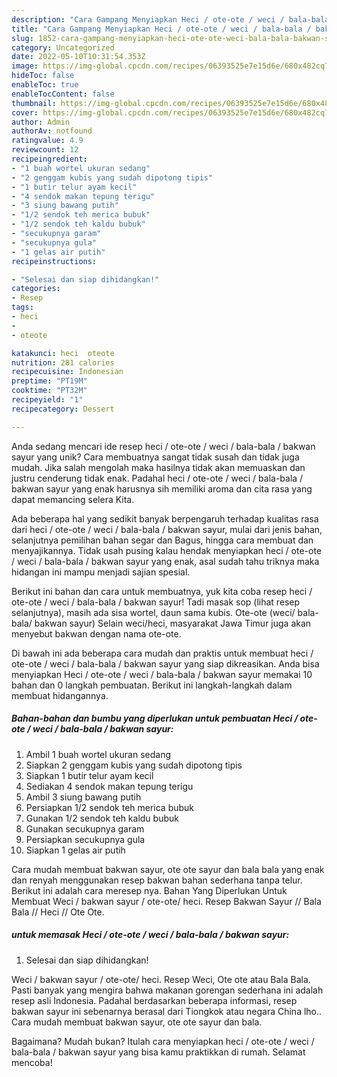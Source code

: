 ```yaml
---
description: "Cara Gampang Menyiapkan Heci / ote-ote / weci / bala-bala / bakwan sayur yang Enak"
title: "Cara Gampang Menyiapkan Heci / ote-ote / weci / bala-bala / bakwan sayur yang Enak"
slug: 1852-cara-gampang-menyiapkan-heci-ote-ote-weci-bala-bala-bakwan-sayur-yang-enak
category: Uncategorized
date: 2022-05-10T10:31:54.353Z
image: https://img-global.cpcdn.com/recipes/06393525e7e15d6e/680x482cq70/heci-ote-ote-weci-bala-bala-bakwan-sayur-foto-resep-utama.jpg
hideToc: false
enableToc: true
enableTocContent: false
thumbnail: https://img-global.cpcdn.com/recipes/06393525e7e15d6e/680x482cq70/heci-ote-ote-weci-bala-bala-bakwan-sayur-foto-resep-utama.jpg
cover: https://img-global.cpcdn.com/recipes/06393525e7e15d6e/680x482cq70/heci-ote-ote-weci-bala-bala-bakwan-sayur-foto-resep-utama.jpg
author: Admin
authorAv: notfound
ratingvalue: 4.9
reviewcount: 12
recipeingredient:
- "1 buah wortel ukuran sedang"
- "2 genggam kubis yang sudah dipotong tipis"
- "1 butir telur ayam kecil"
- "4 sendok makan tepung terigu"
- "3 siung bawang putih"
- "1/2 sendok teh merica bubuk"
- "1/2 sendok teh kaldu bubuk"
- "secukupnya garam"
- "secukupnya gula"
- "1 gelas air putih"
recipeinstructions:

- "Selesai dan siap dihidangkan!"
categories:
- Resep
tags:
- heci
- 
- oteote

katakunci: heci  oteote 
nutrition: 281 calories
recipecuisine: Indonesian
preptime: "PT19M"
cooktime: "PT32M"
recipeyield: "1"
recipecategory: Dessert

---
```





Anda sedang mencari ide resep heci / ote-ote / weci / bala-bala / bakwan sayur yang unik? Cara membuatnya sangat tidak susah dan tidak juga mudah. Jika salah mengolah maka hasilnya tidak akan memuaskan dan justru cenderung tidak enak. Padahal heci / ote-ote / weci / bala-bala / bakwan sayur yang enak harusnya sih memiliki aroma dan cita rasa yang dapat memancing selera Kita.





Ada beberapa hal yang sedikit banyak berpengaruh terhadap kualitas rasa dari heci / ote-ote / weci / bala-bala / bakwan sayur, mulai dari jenis bahan, selanjutnya pemilihan bahan segar dan Bagus, hingga cara membuat dan menyajikannya. Tidak usah pusing kalau hendak menyiapkan heci / ote-ote / weci / bala-bala / bakwan sayur yang enak,      asal sudah tahu triknya maka hidangan ini mampu menjadi sajian spesial.














Berikut ini bahan dan cara untuk membuatnya, yuk kita coba resep heci / ote-ote / weci / bala-bala / bakwan sayur! Tadi masak sop (lihat resep selanjutnya), masih ada sisa wortel, daun sama kubis. Ote-ote (weci/ bala-bala/ bakwan sayur) Selain weci/heci, masyarakat Jawa Timur juga akan menyebut bakwan dengan nama ote-ote.






Di bawah ini ada beberapa cara mudah dan praktis untuk membuat heci / ote-ote / weci / bala-bala / bakwan sayur yang siap dikreasikan. Anda bisa menyiapkan Heci / ote-ote / weci / bala-bala / bakwan sayur memakai 10 bahan dan 0 langkah pembuatan. Berikut ini langkah-langkah dalam membuat hidangannya.

<!--inarticleads1-->

##### Bahan-bahan dan bumbu yang diperlukan untuk pembuatan Heci / ote-ote / weci / bala-bala / bakwan sayur:

1. Ambil 1 buah wortel ukuran sedang
1. Siapkan 2 genggam kubis yang sudah dipotong tipis
1. Siapkan 1 butir telur ayam kecil
1. Sediakan 4 sendok makan tepung terigu
1. Ambil 3 siung bawang putih
1. Persiapkan 1/2 sendok teh merica bubuk
1. Gunakan 1/2 sendok teh kaldu bubuk
1. Gunakan secukupnya garam
1. Persiapkan secukupnya gula
1. Siapkan 1 gelas air putih


Cara mudah membuat bakwan sayur, ote ote sayur dan bala bala yang enak dan renyah menggunakan resep bakwan bahan sederhana tanpa telur. Berikut ini adalah cara meresep nya. Bahan Yang Diperlukan Untuk Membuat Weci / bakwan sayur / ote-ote/ heci. Resep Bakwan Sayur // Bala Bala // Heci // Ote Ote. 

<!--inarticleads2-->

#####  untuk memasak Heci / ote-ote / weci / bala-bala / bakwan sayur:


1. Selesai dan siap dihidangkan!

Weci / bakwan sayur / ote-ote/ heci. Resep Weci, Ote ote atau Bala Bala. Pasti banyak yang mengira bahwa makanan gorengan sederhana ini adalah resep asli Indonesia. Padahal berdasarkan beberapa informasi, resep bakwan sayur ini sebenarnya berasal dari Tiongkok atau negara China lho.. Cara mudah membuat bakwan sayur, ote ote sayur dan bala. 

Bagaimana? Mudah bukan? Itulah cara menyiapkan heci / ote-ote / weci / bala-bala / bakwan sayur yang bisa kamu praktikkan di rumah. Selamat mencoba!
